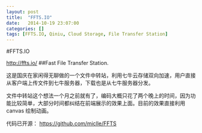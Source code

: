 ```yaml
---
layout: post
title:  "FFTS.IO"
date:   2014-10-19 23:07:00
categories: []
tags: [FFTS.IO, Qiniu, Cloud Storage, File Transfer Station]
---
```


#FFTS.IO

http://ffts.io/
##Fast File Transfer Station.

这是国庆在家闲得无聊做的一个文件中转站，利用七牛云存储双向加速，用户直接从客户端上传文件到七牛服务器，下载也是从七牛服务器分发。

文件中转站这个想法一个月之前就有了，编码大概只花了两个晚上的时间，因为功能比较简单，大部分时间都纠结在前端展示的效果上面。目前的效果直接利用 canvas 绘制动画。

代码已开源： https://github.com/miclle/FFTS
